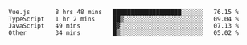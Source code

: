 <!--START_SECTION:waka-->

```text
Vue.js       8 hrs 48 mins   ███████████████████░░░░░░   76.15 %
TypeScript   1 hr 2 mins     ██▒░░░░░░░░░░░░░░░░░░░░░░   09.04 %
JavaScript   49 mins         █▓░░░░░░░░░░░░░░░░░░░░░░░   07.13 %
Other        34 mins         █▒░░░░░░░░░░░░░░░░░░░░░░░   05.02 %
```

<!--END_SECTION:waka-->
